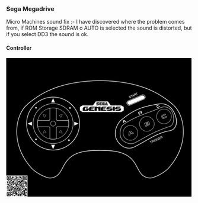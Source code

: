 ### Sega Megadrive

Micro Machines sound fix :-
I have discovered where the problem comes from, if ROM Storage SDRAM o AUTO is selected the sound is distorted, but if you select DD3 the sound is ok.


#### Controller
<img src="/images/controllers/megadrivecontroller.png" alt="SMS Controller" width="500"/>